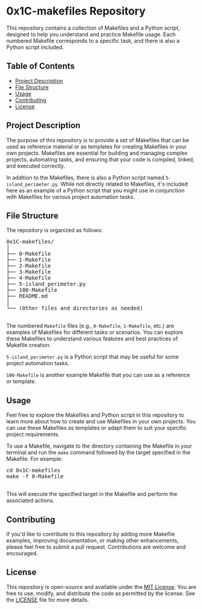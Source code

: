 <html>
    <h1>0x1C-makefiles Repository</h1>

   <p>This repository contains a collection of Makefiles and a Python script, designed to help you understand and
        practice Makefile usage. Each numbered Makefile corresponds to a specific task, and there is also a Python
        script included.</p>

  <h2>Table of Contents</h2>
    <ul>
        <li><a href="#project-description">Project Description</a></li>
        <li><a href="#file-structure">File Structure</a></li>
        <li><a href="#usage">Usage</a></li>
        <li><a href="#contributing">Contributing</a></li>
        <li><a href="#license">License</a></li>
    </ul>

  <h2 id="project-description">Project Description</h2>
    <p>The purpose of this repository is to provide a set of Makefiles that can be used as reference material or as
        templates for creating Makefiles in your own projects. Makefiles are essential for building and managing
        complex projects, automating tasks, and ensuring that your code is compiled, linked, and executed
        correctly.</p>

  <p>In addition to the Makefiles, there is also a Python script named <code>5-island_perimeter.py</code>. While not
        directly related to Makefiles, it's included here as an example of a Python script that you might use in
        conjunction with Makefiles for various project automation tasks.</p>

  <h2 id="file-structure">File Structure</h2>

  <p>The repository is organized as follows:</p>

 <pre>
0x1C-makefiles/
│
├── 0-Makefile
├── 1-Makefile
├── 2-Makefile
├── 3-Makefile
├── 4-Makefile
├── 5-island_perimeter.py
├── 100-Makefile
├── README.md
│
└── (Other files and directories as needed)
    </pre>

 <p>The numbered <code>Makefile</code> files (e.g., <code>0-Makefile</code>, <code>1-Makefile</code>, etc.) are
        examples of Makefiles for different tasks or scenarios. You can explore these Makefiles to understand
        various features and best practices of Makefile creation.</p>

 <p><code>5-island_perimeter.py</code> is a Python script that may be useful for some project automation
        tasks.</p>

 <p><code>100-Makefile</code> is another example Makefile that you can use as a reference or template.</p>

 <h2 id="usage">Usage</h2>

<p>Feel free to explore the Makefiles and Python script in this repository to learn more about how to create and
        use Makefiles in your own projects. You can use these Makefiles as templates or adapt them to suit your
        specific project requirements.</p>

<p>To use a Makefile, navigate to the directory containing the Makefile in your terminal and run the <code>make</code>
        command followed by the target specified in the Makefile. For example:</p>

 <pre>
cd 0x1C-makefiles
make -f 0-Makefile
    </pre>

 <p>This will execute the specified target in the Makefile and perform the associated actions.</p>

 <h2 id="contributing">Contributing</h2>

<p>If you'd like to contribute to this repository by adding more Makefile examples, improving documentation, or
        making other enhancements, please feel free to submit a pull request. Contributions are welcome and
        encouraged.</p>

 <h2 id="license">License</h2>

 <p>This repository is open-source and available under the <a href="LICENSE">MIT License</a>. You are free to use,
        modify, and distribute the code as permitted by the license. See the <a href="LICENSE">LICENSE</a> file for more
        details.</p>

</body>
</html>
